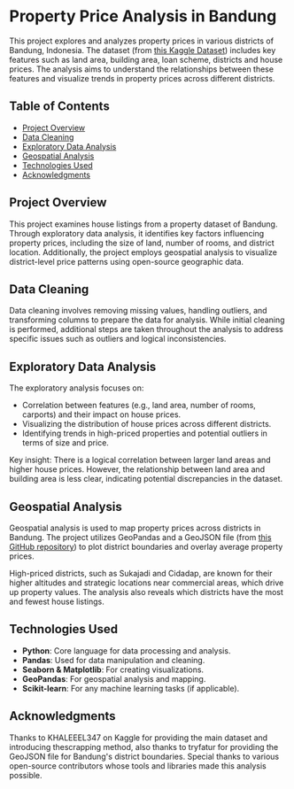 # Property Price Analysis in Bandung

This project explores and analyzes property prices in various districts of Bandung, Indonesia. The dataset (from [this Kaggle Dataset](https://www.kaggle.com/datasets/khaleeel347/harga-rumah-seluruh-kecamatan-di-kota-bandung)) includes key features such as land area, building area, loan scheme, districts and house prices. The analysis aims to understand the relationships between these features and visualize trends in property prices across different districts.

## Table of Contents

- [Project Overview](#project-overview)
- [Data Cleaning](#data-cleaning)
- [Exploratory Data Analysis](#exploratory-data-analysis)
- [Geospatial Analysis](#geospatial-analysis)
- [Technologies Used](#technologies-used)
- [Acknowledgments](#acknowledgments)

## Project Overview

This project examines house listings from a property dataset of Bandung. Through exploratory data analysis, it identifies key factors influencing property prices, including the size of land, number of rooms, and district location. Additionally, the project employs geospatial analysis to visualize district-level price patterns using open-source geographic data.

## Data Cleaning

Data cleaning involves removing missing values, handling outliers, and transforming columns to prepare the data for analysis. While initial cleaning is performed, additional steps are taken throughout the analysis to address specific issues such as outliers and logical inconsistencies.

## Exploratory Data Analysis

The exploratory analysis focuses on:
- Correlation between features (e.g., land area, number of rooms, carports) and their impact on house prices.
- Visualizing the distribution of house prices across different districts.
- Identifying trends in high-priced properties and potential outliers in terms of size and price.

Key insight: There is a logical correlation between larger land areas and higher house prices. However, the relationship between land area and building area is less clear, indicating potential discrepancies in the dataset.

## Geospatial Analysis

Geospatial analysis is used to map property prices across districts in Bandung. The project utilizes GeoPandas and a GeoJSON file (from [this GitHub repository](https://github.com/tryfatur/geojson-bandung)) to plot district boundaries and overlay average property prices.

High-priced districts, such as Sukajadi and Cidadap, are known for their higher altitudes and strategic locations near commercial areas, which drive up property values. The analysis also reveals which districts have the most and fewest house listings.

## Technologies Used

- **Python**: Core language for data processing and analysis.
- **Pandas**: Used for data manipulation and cleaning.
- **Seaborn & Matplotlib**: For creating visualizations.
- **GeoPandas**: For geospatial analysis and mapping.
- **Scikit-learn**: For any machine learning tasks (if applicable).

## Acknowledgments
Thanks to KHALEEEL347 on Kaggle for providing the main dataset and introducing thescrapping method, also thanks to tryfatur for providing the GeoJSON file for Bandung's district boundaries. Special thanks to various open-source contributors whose tools and libraries made this analysis possible.
